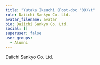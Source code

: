 ```yaml
---
title: "Yutaka Ikeuchi (Post-doc '09)\t"
role: Daiichi Sankyo Co. Ltd.
avatar_filename: avatar
bio: Daiichi Sankyo Co. Ltd.
social: []
superuser: false
user_groups:
  - Alumni
---
```

Daiichi Sankyo Co. Ltd.
